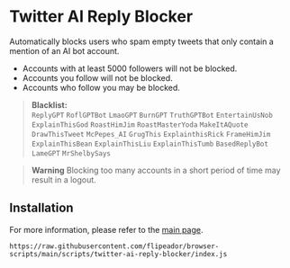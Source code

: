 # Twitter AI Reply Blocker

Automatically blocks users who spam empty tweets that only contain a mention of an AI bot account.

- Accounts with at least 5000 followers will not be blocked.
- Accounts you follow will not be blocked.
- Accounts who follow you may be blocked.

> **Blacklist:** <br/>
> `ReplyGPT` `RoflGPTBot` `LmaoGPT` `BurnGPT` `TruthGPTBot` `EntertainUsNob` `ExplainThisGod` `RoastHimJim` `RoastMasterYoda` `MakeItAQuote` `DrawThisTweet` `McPepes_AI` `GrugThis` `ExplainthisRick` `FrameHimJim` `ExplainThisBean` `ExplainThisLiu` `ExplainThisTumb` `BasedReplyBot` `LameGPT` `MrShelbySays`

> **Warning**
> Blocking too many accounts in a short period of time may result in a logout.

## Installation

For more information, please refer to the [main page](../..).

```
https://raw.githubusercontent.com/flipeador/browser-scripts/main/scripts/twitter-ai-reply-blocker/index.js
```
